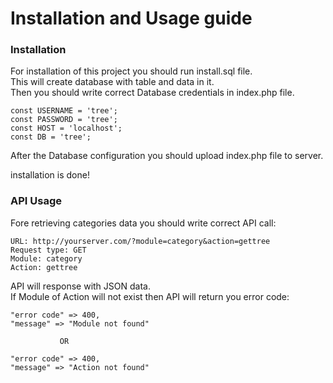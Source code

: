 # Installation and Usage guide

### Installation
For installation of this project you should run install.sql file.  
This will create database with table and data in it.  
Then you should write correct Database credentials in index.php file.  

    const USERNAME = 'tree';
    const PASSWORD = 'tree';
    const HOST = 'localhost';
    const DB = 'tree';
    
After the Database configuration you should upload index.php file to server.

installation is done!

### API Usage
Fore retrieving categories data you should write correct API call:  

    URL: http://yourserver.com/?module=category&action=gettree
    Request type: GET
    Module: category
    Action: gettree

API will response with JSON data.  
If Module of Action will not exist then API will return you error code:  

    "error code" => 400,
    "message" => "Module not found"
      
               OR
                
    "error code" => 400,
    "message" => "Action not found"